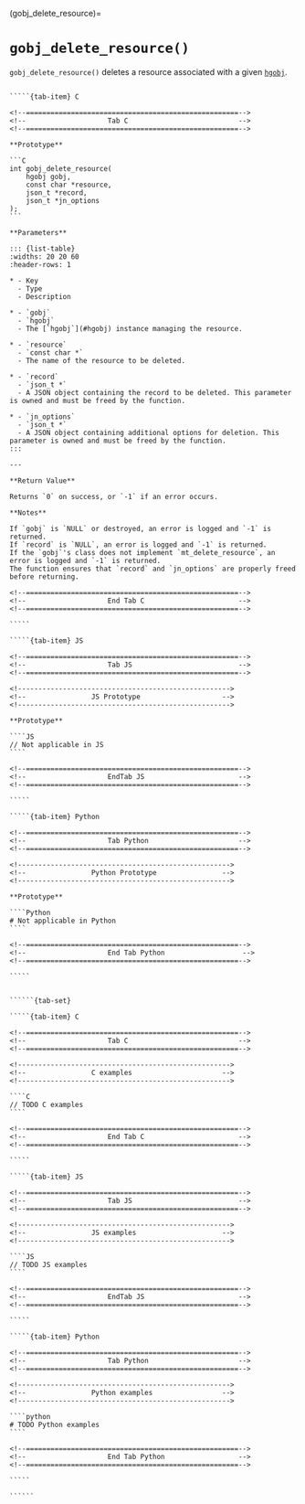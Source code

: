 <!-- ============================================================== -->
(gobj_delete_resource)=
# `gobj_delete_resource()`
<!-- ============================================================== -->

`gobj_delete_resource()` deletes a resource associated with a given [`hgobj`](#hgobj).

<!------------------------------------------------------------>
<!--                    Prototypes                          -->
<!------------------------------------------------------------>

``````{tab-set}

`````{tab-item} C

<!--====================================================-->
<!--                    Tab C                           -->
<!--====================================================-->

**Prototype**

```C
int gobj_delete_resource(
    hgobj gobj,
    const char *resource,
    json_t *record,
    json_t *jn_options
);
```

**Parameters**

::: {list-table}
:widths: 20 20 60
:header-rows: 1

* - Key
  - Type
  - Description

* - `gobj`
  - `hgobj`
  - The [`hgobj`](#hgobj) instance managing the resource.

* - `resource`
  - `const char *`
  - The name of the resource to be deleted.

* - `record`
  - `json_t *`
  - A JSON object containing the record to be deleted. This parameter is owned and must be freed by the function.

* - `jn_options`
  - `json_t *`
  - A JSON object containing additional options for deletion. This parameter is owned and must be freed by the function.
:::

---

**Return Value**

Returns `0` on success, or `-1` if an error occurs.

**Notes**

If `gobj` is `NULL` or destroyed, an error is logged and `-1` is returned.
If `record` is `NULL`, an error is logged and `-1` is returned.
If the `gobj`'s class does not implement `mt_delete_resource`, an error is logged and `-1` is returned.
The function ensures that `record` and `jn_options` are properly freed before returning.

<!--====================================================-->
<!--                    End Tab C                       -->
<!--====================================================-->

`````

`````{tab-item} JS

<!--====================================================-->
<!--                    Tab JS                          -->
<!--====================================================-->

<!---------------------------------------------------->
<!--                JS Prototype                    -->
<!---------------------------------------------------->

**Prototype**

````JS
// Not applicable in JS
````

<!--====================================================-->
<!--                    EndTab JS                       -->
<!--====================================================-->

`````

`````{tab-item} Python

<!--====================================================-->
<!--                    Tab Python                      -->
<!--====================================================-->

<!---------------------------------------------------->
<!--                Python Prototype                -->
<!---------------------------------------------------->

**Prototype**

````Python
# Not applicable in Python
````

<!--====================================================-->
<!--                    End Tab Python                   -->
<!--====================================================-->

`````

``````

<!------------------------------------------------------------>
<!--                    Examples                            -->
<!------------------------------------------------------------>

```````{dropdown} Examples

``````{tab-set}

`````{tab-item} C

<!--====================================================-->
<!--                    Tab C                           -->
<!--====================================================-->

<!---------------------------------------------------->
<!--                C examples                      -->
<!---------------------------------------------------->

````C
// TODO C examples
````

<!--====================================================-->
<!--                    End Tab C                       -->
<!--====================================================-->

`````

`````{tab-item} JS

<!--====================================================-->
<!--                    Tab JS                          -->
<!--====================================================-->

<!---------------------------------------------------->
<!--                JS examples                     -->
<!---------------------------------------------------->

````JS
// TODO JS examples
````

<!--====================================================-->
<!--                    EndTab JS                       -->
<!--====================================================-->

`````

`````{tab-item} Python

<!--====================================================-->
<!--                    Tab Python                      -->
<!--====================================================-->

<!---------------------------------------------------->
<!--                Python examples                 -->
<!---------------------------------------------------->

````python
# TODO Python examples
````

<!--====================================================-->
<!--                    End Tab Python                  -->
<!--====================================================-->

`````

``````

```````
